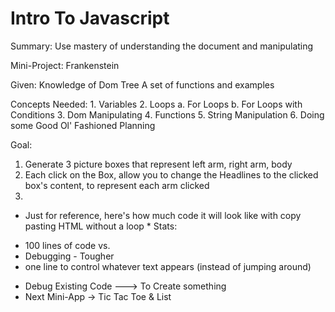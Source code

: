 Intro To Javascript
================================
Summary:
Use mastery of understanding the document
and manipulating

Mini-Project: Frankenstein

Given:
Knowledge of Dom Tree
A set of functions and examples

Concepts Needed:
	1.	Variables
	2.	Loops
  	a.	For Loops
  	b.	For Loops with Conditions
	3.	Dom Manipulating
	4.	Functions
	5.	String Manipulation
	6.	Doing some Good Ol' Fashioned Planning


Goal:
1. Generate 3 picture boxes that represent left arm, right arm, body
2. Each click on the Box, allow you to change the Headlines to the clicked box's content,
to represent each arm clicked
3.

* Just for reference, here's how much code it will
look like with copy pasting HTML without a loop *
Stats:
- 100 lines of code vs.
- Debugging - Tougher
- one line to control whatever text appears (instead of jumping around)


* Debug Existing Code ---> To Create something
* Next Mini-App -> Tic Tac Toe & List
